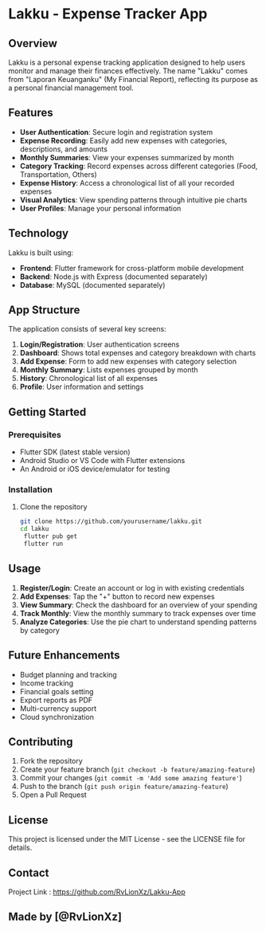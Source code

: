 # Lakku - Expense Tracker App

## Overview

Lakku is a personal expense tracking application designed to help users monitor and manage their finances effectively. The name "Lakku" comes from "Laporan Keuanganku" (My Financial Report), reflecting its purpose as a personal financial management tool.

## Features

- **User Authentication**: Secure login and registration system
- **Expense Recording**: Easily add new expenses with categories, descriptions, and amounts
- **Monthly Summaries**: View your expenses summarized by month
- **Category Tracking**: Record expenses across different categories (Food, Transportation, Others)
- **Expense History**: Access a chronological list of all your recorded expenses
- **Visual Analytics**: View spending patterns through intuitive pie charts
- **User Profiles**: Manage your personal information

## Technology

Lakku is built using:
- **Frontend**: Flutter framework for cross-platform mobile development
- **Backend**: Node.js with Express (documented separately)
- **Database**: MySQL (documented separately)

## App Structure

The application consists of several key screens:

1. **Login/Registration**: User authentication screens
2. **Dashboard**: Shows total expenses and category breakdown with charts
3. **Add Expense**: Form to add new expenses with category selection
4. **Monthly Summary**: Lists expenses grouped by month
5. **History**: Chronological list of all expenses
6. **Profile**: User information and settings

## Getting Started

### Prerequisites
- Flutter SDK (latest stable version)
- Android Studio or VS Code with Flutter extensions
- An Android or iOS device/emulator for testing

### Installation
1. Clone the repository
   ```bash
   git clone https://github.com/yourusername/lakku.git
   cd lakku
    flutter pub get
    flutter run
## Usage

1. **Register/Login**: Create an account or log in with existing credentials
2. **Add Expenses**: Tap the "+" button to record new expenses
3. **View Summary**: Check the dashboard for an overview of your spending
4. **Track Monthly**: View the monthly summary to track expenses over time
5. **Analyze Categories**: Use the pie chart to understand spending patterns by category


## Future Enhancements

- Budget planning and tracking
- Income tracking
- Financial goals setting
- Export reports as PDF
- Multi-currency support
- Cloud synchronization


## Contributing

1. Fork the repository
2. Create your feature branch (`git checkout -b feature/amazing-feature`)
3. Commit your changes (`git commit -m 'Add some amazing feature'`)
4. Push to the branch (`git push origin feature/amazing-feature`)
5. Open a Pull Request


## License

This project is licensed under the MIT License - see the LICENSE file for details.

## Contact
Project Link : https://github.com/RvLionXz/Lakku-App

## Made by [@RvLionXz]